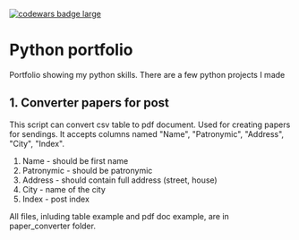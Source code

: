 <a href="https://www.codewars.com/users/Doneeel"><img src="https://www.codewars.com/users/Doneeel/badges/large" alt="codewars badge large" /></a>
# Python portfolio

Portfolio showing my python skills. There are a few python projects I made

## 1. Converter papers for post

This script can convert csv table to pdf document. Used for creating papers for sendings.
It accepts columns named "Name", "Patronymic", "Address", "City", "Index".

1. Name - should be first name
2. Patronymic - should be patronymic
3. Address - should contain full address (street, house)
4. City - name of the city
5. Index - post index

All files, inluding table example and pdf doc example, are in paper_converter folder.
